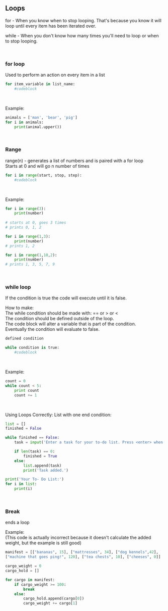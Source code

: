 ## Loops
for - When you know when to stop looping. That's because you know it will loop until every item has been iterated over.

while - When you don't know how many times you'll need to loop or when to stop looping.

<br>

### for loop
Used to perform an action on every item in a list<br>
```python
for item_variable in list_name:
    #codeblock
```

<br>

Example:
```python
animals = ['man', 'bear', 'pig']
for i in animals:
    print(animal.upper())
```

<br>

### Range
range(n) - generates a list of numbers and is paired with a for loop<br>
Starts at 0 and will go n number of times

```python
for i in range(start, stop, step):
    #codeblock
```

<br>

Example:
```python
for i in range(3):
    print(number)
    
# starts at 0, goes 3 times
# prints 0, 1, 2

for i in range(1,3):
    print(number)
# prints 1, 2

for i in range(1,10,2):
    print(number)
# prints 1, 3, 5, 7, 9
```

<br>

### while loop
If the condition is true the code will execute until it is false.

How to make:<br>
The while condition should be made with: ==  or  >  or  < <br>
The condition should be defined outside of the loop.<br>
The code block will alter a variable that is part of the condition.<br>
Eventually the condition will evaluate to false.

```python
defined condition

while condition is true:
    #codeblock
```

<br>

Example:
```python
count = 0
while count < 5:
    print count
    count += 1
```

<br>

Using Loops Correctly:
List with one end condition:

```python
list = []
finished = False

while finished == False:
    task = input('Enter a task for your to-do list. Press <enter> when done:\n')

    if len(task) == 0:
        finished = True
    else:
        list.append(task)
        print('Task added.')

print('Your To- Do List:')
for i in list:
    print(i)
```

<br>

### Break
ends a loop

Example:<br>
(This code is actually incorrect because it doesn't calculate the added weight, but the example is still good)
```python
manifest = [["bananas", 15], ["mattresses", 34], ["dog kennels",42],
["machine that goes ping!", 120], ["tea chests", 10], ["cheeses", 0]]

cargo_weight = 0
cargo_hold = []

for cargo in manifest:
    if cargo_weight >= 100:
        break
    else:
        cargo_hold.append(cargo[0])
        cargo_weight += cargo[1]
```
